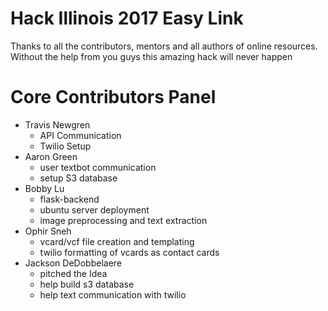 # Hack Illinois 2017 Easy Link

Thanks to all the contributors, mentors and all authors of online resources. Without the help from you guys this amazing hack will never happen

# Core Contributors Panel

* Travis Newgren 
    + API Communication
    + Twilio Setup 
* Aaron Green 
    + user textbot communication
    + setup S3 database
* Bobby Lu
    + flask-backend
    + ubuntu server deployment
    + image preprocessing and text extraction
* Ophir Sneh 
    + vcard/vcf file creation and templating
    + twilio formatting of vcards as contact cards
* Jackson DeDobbelaere
    + pitched the Idea
    + help build s3 database
    + help text communication with twilio

